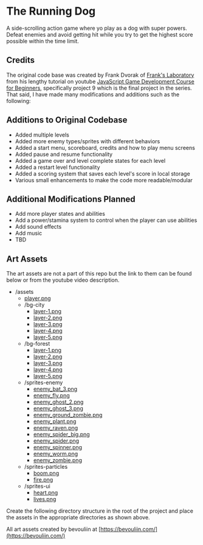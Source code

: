 # The Running Dog

A side-scrolling action game where yo play as a dog with super powers. Defeat enemies and avoid getting hit while you try to get the highest score possible within the time limit.

## Credits

The original code base was created by Frank Dvorak of [Frank's Laboratory](https://www.youtube.com/@Frankslaboratory) from his lengthy tutorial on youtube [JavaScript Game Development Course for Beginners](https://www.youtube.com/watch?v=GFO_txvwK_c), specifically project 9 which is the final project in the series. That said, I have made many modifications and additions such as the following:

## Additions to Original Codebase

- Added multiple levels
- Added more enemy types/sprites with different behaviors
- Added a start menu, scoreboard, credits and how to play menu screens
- Added pause and resume functionality
- Added a game over and level complete states for each level
- Added a restart level functionality
- Added a scoring system that saves each level's score in local storage
- Various small enhancements to make the code more readable/modular

## Additional Modifications Planned

- Add more player states and abilities
- Add a power/stamina system to control when the player can use abilities
- Add sound effects
- Add music
- TBD

## Art Assets

The art assets are not a part of this repo but the link to them can be found below or from the youtube video description.

- /assets
  - [player.png](https://www.frankslaboratory.co.uk/downloads/97/player.png)
  - /bg-city
    - [layer-1.png](https://www.frankslaboratory.co.uk/downloads/97/layer-1.png)
    - [layer-2.png](https://www.frankslaboratory.co.uk/downloads/97/layer-2.png)
    - [layer-3.png](https://www.frankslaboratory.co.uk/downloads/97/layer-3.png)
    - [layer-4.png](https://www.frankslaboratory.co.uk/downloads/97/layer-4.png)
    - [layer-5.png](https://www.frankslaboratory.co.uk/downloads/97/layer-5.png)
  - /bg-forest
    - [layer-1.png](https://www.frankslaboratory.co.uk/downloads/97/forest/layer-1.png)
    - [layer-2.png](https://www.frankslaboratory.co.uk/downloads/97/forest/layer-2.png)
    - [layer-3.png](https://www.frankslaboratory.co.uk/downloads/97/forest/layer-3.png)
    - [layer-4.png](https://www.frankslaboratory.co.uk/downloads/97/forest/layer-4.png)
    - [layer-5.png](https://www.frankslaboratory.co.uk/downloads/97/forest/layer-5.png)
  - /sprites-enemy
    - [enemy_bat_3.png](https://www.frankslaboratory.co.uk/downloads/97/enemy_bat_3.png)
    - [enemy_fly.png](https://www.frankslaboratory.co.uk/downloads/97/enemy_fly.png)
    - [enemy_ghost_2.png](https://www.frankslaboratory.co.uk/downloads/97/enemy_ghost_2.png)
    - [enemy_ghost_3.png](https://www.frankslaboratory.co.uk/downloads/97/enemy_ghost_3.png)
    - [enemy_ground_zombie.png](https://www.frankslaboratory.co.uk/downloads/97/enemy_ground_zombie.png)
    - [enemy_plant.png](https://www.frankslaboratory.co.uk/downloads/97/enemy_plant.png)
    - [enemy_raven.png](https://www.frankslaboratory.co.uk/downloads/97/enemy_raven.png)
    - [enemy_spider_big.png](https://www.frankslaboratory.co.uk/downloads/97/enemy_spider_big.png)
    - [enemy_spider.png](https://www.frankslaboratory.co.uk/downloads/97/enemy_spider.png)
    - [enemy_spinner.png](https://www.frankslaboratory.co.uk/downloads/97/enemy_spinner.png)
    - [enemy_worm.png](https://www.frankslaboratory.co.uk/downloads/97/enemy_worm.png)
    - [enemy_zombie.png](https://www.frankslaboratory.co.uk/downloads/97/enemy_zombie.png)
  - /sprites-particles
    - [boom.png](https://www.frankslaboratory.co.uk/downloads/97/boom.png)
    - [fire.png](https://www.frankslaboratory.co.uk/downloads/97/fire.png)
  - /sprites-ui
    - [heart.png](https://www.frankslaboratory.co.uk/downloads/97/heart.png)
    - [lives.png](https://www.frankslaboratory.co.uk/downloads/97/lives.png)

Create the following directory structure in the root of the project and place the assets in the appropriate directories as shown above.

All art assets created by bevouliin at [https://bevouliin.com/](https://bevouliin.com/)